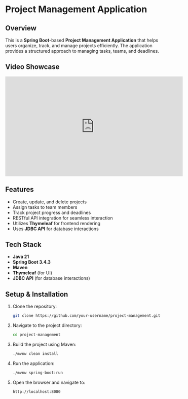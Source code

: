 # Project Management Application

## Overview
This is a **Spring Boot**-based **Project Management Application** that helps users organize, track, and manage projects efficiently. The application provides a structured approach to managing tasks, teams, and deadlines.

## Video Showcase

<div align="center">
  <iframe width="560" height="315" src="https://www.youtube.com/embed/OWAfgp0mkyA"  
    title="Project Management App Demo" frameborder="0" allow="accelerometer; autoplay; clipboard-write; encrypted-media; gyroscope; picture-in-picture" 
    allowfullscreen>
  </iframe>
</div>

## Features
- Create, update, and delete projects
- Assign tasks to team members
- Track project progress and deadlines
- RESTful API integration for seamless interaction
- Utilizes **Thymeleaf** for frontend rendering
- Uses **JDBC API** for database interactions

## Tech Stack
- **Java 21**
- **Spring Boot 3.4.3**
- **Maven**
- **Thymeleaf** (for UI)
- **JDBC API** (for database interactions)

## Setup & Installation
1. Clone the repository:
   ```sh
   git clone https://github.com/your-username/project-management.git
2. Navigate to the project directory:
   ```sh
   cd project-management
3. Build the project using Maven:
   ```sh
   ./mvnw clean install
4. Run the application:
   ```sh
   ./mvnw spring-boot:run
5. Open the browser and navigate to:
   ```sh
   http://localhost:8080
